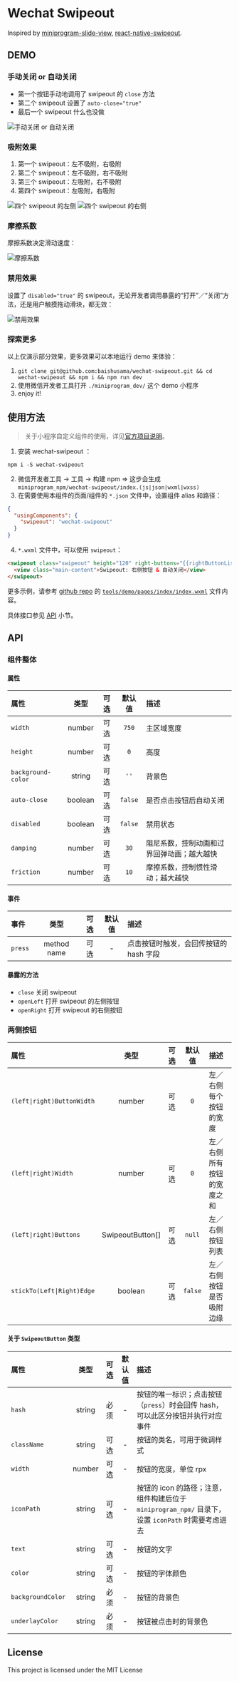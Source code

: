 # Wechat Swipeout

Inspired by [miniprogram-slide-view](https://github.com/wechat-miniprogram/slide-view), [react-native-swipeout](https://github.com/dancormier/react-native-swipeout).

## DEMO

### 手动关闭 or 自动关闭

- 第一个按钮手动地调用了 swipeout 的 `close` 方法
- 第二个 swipeout 设置了 `auto-close="true"`
- 最后一个 swipeout 什么也没做

![手动关闭 or 自动关闭](gif/manually-vs-automatically.gif)

### 吸附效果

1. 第一个 swipeout：左不吸附，右吸附
2. 第二个 swipeout：左不吸附，右不吸附
3. 第三个 swipeout：左吸附，右不吸附
4. 第四个 swipeout：左吸附，右吸附

![四个 swipeout 的左侧](gif/four-left-effects.gif) ![四个 swipeout 的右侧](gif/four-right-effects.gif)

### 摩擦系数

摩擦系数决定滑动速度：

![摩擦系数](gif/openleft-openright-close.gif)

### 禁用效果

设置了 `disabled="true"` 的 swipeout，无论开发者调用暴露的“打开”／“关闭”方法，还是用户触摸拖动滑块，都无效：

![禁用效果](gif/disabled.gif)

### 探索更多

以上仅演示部分效果，更多效果可以本地运行 demo 来体验：

1. `git clone git@github.com:baishusama/wechat-swipeout.git && cd wechat-swipeout && npm i && npm run dev`
2. 使用微信开发者工具打开 `./miniprogram_dev/` 这个 demo 小程序
3. enjoy it!

## 使用方法

> 关于小程序自定义组件的使用，详见[官方项目说明](https://github.com/wechat-miniprogram/miniprogram-custom-component)。

1. 安装 wechat-swipeout ：

```
npm i -S wechat-swipeout
```

2. 微信开发者工具 -> 工具 -> 构建 npm => 这步会生成 `miniprogram_npm/wechat-swipeout/index.(js|json|wxml|wxss)`
3. 在需要使用本组件的页面/组件的 `*.json` 文件中，设置组件 alias 和路径：

```json
{
  "usingComponents": {
    "swipeout": "wechat-swipeout"
  }
}
```

4. `*.wxml` 文件中，可以使用 `swipeout`：

```html
<swipeout class="swipeout" height="120" right-buttons="{{rightButtonList}}" auto-close="true" background-color="black" bind:press="onSwipeoutPress">
  <view class="main-content">Swipeout: 右侧按钮 & 自动关闭</view>
</swipeout>
```

更多示例，请参考 [github repo](https://github.com/baishusama/wechat-swipeout) 的 [`tools/demo/pages/index/index.wxml`](https://github.com/baishusama/wechat-swipeout/blob/master/tools/demo/pages/index/index.wxml) 文件内容。

具体接口参见 [API](#api) 小节。

## API

### 组件整体

#### 属性

| 属性 | 类型 | 可选 | 默认值 | 描述 |
|:-----|:----:|:---:|:-----:|:-----|
| `width` | number | 可选 | `750` | 主区域宽度 | 
| `height` | number | 可选 | `0` | 高度 |
| `background-color` | string | 可选 | `''` | 背景色 |
| `auto-close` | boolean | 可选 | `false` | 是否点击按钮后自动关闭 |
| `disabled` | boolean | 可选 | `false` | 禁用状态 |
| `damping` | number | 可选 | `30` | 阻尼系数，控制动画和过界回弹动画；越大越快 |
| `friction` | number | 可选 | `10` | 摩擦系数，控制惯性滑动；越大越快 |

#### 事件

| 事件 | 类型 | 可选 | 默认值 | 描述 |
|:-----|:----:|:---:|:-----:|:-----|
| `press` | method name | 可选 | - | 点击按钮时触发，会回传按钮的 hash 字段 | 

#### 暴露的方法

- `close` 关闭 swipeout
- `openLeft` 打开 swipeout 的左侧按钮
- `openRight` 打开 swipeout 的右侧按钮

### 两侧按钮

| 属性 | 类型 | 可选 | 默认值 | 描述 |
|:-----|:----:|:---:|:-----:|:-----|
| `(left\|right)ButtonWidth` | number | 可选 | `0` | 左／右侧每个按钮的宽度 | 
| `(left\|right)Width` | number | 可选 | `0` | 左／右侧所有按钮的宽度之和 | 
| `(left\|right)Buttons` | SwipeoutButton[] | 可选 | `null` | 左／右侧按钮列表 | 
| `stickTo(Left\|Right)Edge` | boolean | 可选 | `false` | 左／右侧按钮是否吸附边缘 | 

#### 关于 `SwipeoutButton` 类型

| 属性 | 类型 | 可选 | 默认值 | 描述 |
|:-----|:----:|:---:|:-----:|:-----|
| `hash` | string | 必须 | - | 按钮的唯一标识；点击按钮（`press`）时会回传 hash，可以此区分按钮并执行对应事件 | 
| `className` | string | 可选 | - | 按钮的类名，可用于微调样式 |
| `width` | number | 可选 | - | 按钮的宽度，单位 rpx |
| `iconPath` | string | 可选 | - | 按钮的 icon 的路径；注意，组件构建后位于 `miniprogram_npm/` 目录下，设置 `iconPath` 时需要考虑进去 |
| `text` | string | 可选 | - | 按钮的文字 |
| `color` | string | 可选 | - | 按钮的字体颜色 |
| `backgroundColor` | string | 必须 | - | 按钮的背景色 |
| `underlayColor` | string | 必须 | - | 按钮被点击时的背景色 |

## License

This project is licensed under the MIT License
